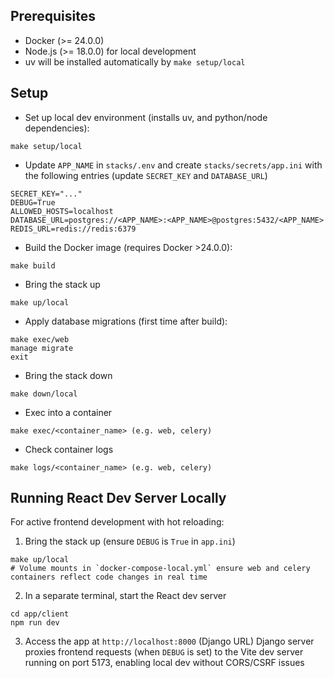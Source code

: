 ## Prerequisites
- Docker (>= 24.0.0)
- Node.js (>= 18.0.0) for local development
- uv will be installed automatically by `make setup/local`

## Setup

- Set up local dev environment (installs uv, and python/node dependencies):
```
make setup/local
```

- Update `APP_NAME` in `stacks/.env` and create `stacks/secrets/app.ini` with the following entries (update `SECRET_KEY` and `DATABASE_URL`)
```
SECRET_KEY="..."
DEBUG=True
ALLOWED_HOSTS=localhost
DATABASE_URL=postgres://<APP_NAME>:<APP_NAME>@postgres:5432/<APP_NAME>
REDIS_URL=redis://redis:6379
```

- Build the Docker image (requires Docker >24.0.0):
```
make build
```

- Bring the stack up
```
make up/local
```

- Apply database migrations (first time after build):
```
make exec/web
manage migrate
exit
```

- Bring the stack down
```
make down/local
```

- Exec into a container
```
make exec/<container_name> (e.g. web, celery)
```

- Check container logs
```
make logs/<container_name> (e.g. web, celery)
```

## Running React Dev Server Locally

For active frontend development with hot reloading:

1. Bring the stack up (ensure `DEBUG` is `True` in `app.ini`)
```
make up/local
# Volume mounts in `docker-compose-local.yml` ensure web and celery containers reflect code changes in real time
```

2. In a separate terminal, start the React dev server
```
cd app/client
npm run dev
```

3. Access the app at `http://localhost:8000` (Django URL)
Django server proxies frontend requests (when `DEBUG` is set) to the Vite dev server running on port 5173, enabling local dev without CORS/CSRF issues
